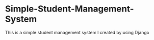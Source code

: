 # Simple-Student-Management-System
This is a simple student management system I created by using Django
